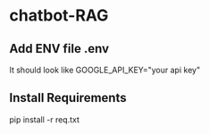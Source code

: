# chatbot-RAG

## Add ENV file .env
It should look like 
GOOGLE_API_KEY="your api key"

## Install Requirements
pip install -r req.txt
